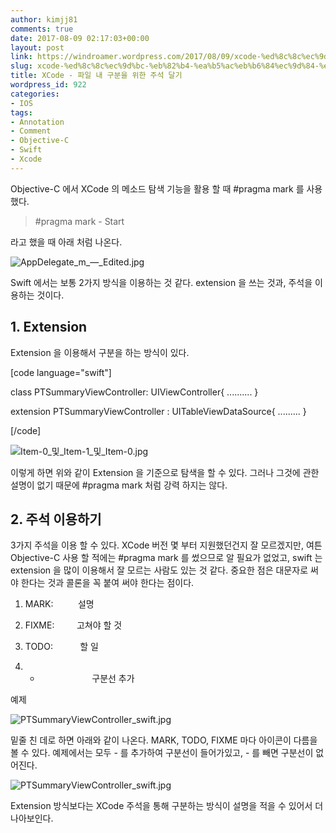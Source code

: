 ```yaml
---
author: kimjj81
comments: true
date: 2017-08-09 02:17:03+00:00
layout: post
link: https://windroamer.wordpress.com/2017/08/09/xcode-%ed%8c%8c%ec%9d%bc-%eb%82%b4-%ea%b5%ac%eb%b6%84%ec%9d%84-%ec%9c%84%ed%95%9c-%ec%a3%bc%ec%84%9d-%eb%8b%ac%ea%b8%b0/
slug: xcode-%ed%8c%8c%ec%9d%bc-%eb%82%b4-%ea%b5%ac%eb%b6%84%ec%9d%84-%ec%9c%84%ed%95%9c-%ec%a3%bc%ec%84%9d-%eb%8b%ac%ea%b8%b0
title: XCode - 파일 내 구분을 위한 주석 달기
wordpress_id: 922
categories:
- IOS
tags:
- Annotation
- Comment
- Objective-C
- Swift
- Xcode
---
```


Objective-C 에서 XCode 의 메소드 탐색 기능을 활용 할 때 #pragma mark 를 사용했다.


<blockquote>#pragma mark - Start</blockquote>


라고 했을 때 아래 처럼 나온다.

![AppDelegate_m_—_Edited.jpg](https://windroamer.files.wordpress.com/2017/08/appdelegate_m_e28094_edited.jpg)

Swift 에서는 보통 2가지 방식을 이용하는 것 같다. extension 을 쓰는 것과, 주석을 이용하는 것이다.


## 1. Extension


Extension 을 이용해서 구분을 하는 방식이 있다.

[code language="swift"]


class PTSummaryViewController: UIViewController{
..........
}





extension PTSummaryViewController : UITableViewDataSource{
.........
}


[/code]

![Item-0_및_Item-1_및_Item-0.jpg](https://windroamer.files.wordpress.com/2017/08/item-0_e18486e185b5e186be_item-1_e18486e185b5e186be_item-0.jpg)

이렇게 하면 위와 같이 Extension 을 기준으로 탐색을 할 수 있다. 그러나 그것에 관한 설명이 없기 때문에 #pragma mark 처럼 강력 하지는 않다.


## 2. 주석 이용하기


3가지 주석을 이용 할 수 있다. XCode 버전 몇 부터 지원했던건지 잘 모르겠지만, 여튼 Objective-C 사용 할 적에는 #pragma mark 를 썼으므로 알 필요가 없었고, swift 는 extension 을 많이 이용해서 잘 모르는 사람도 있는 것 같다. 중요한 점은 대문자로 써야 한다는 것과 콜론을 꼭 붙여 써야 한다는 점이다.



	
  1. MARK:          설명

	
  2. FIXME:         고쳐야 할 것

	
  3. TODO:           할 일

	
  4. -                      구분선 추가


예제

![PTSummaryViewController_swift.jpg](https://windroamer.files.wordpress.com/2017/08/ptsummaryviewcontroller_swift1.jpg)

밑줄 친 데로 하면 아래와 같이 나온다. MARK, TODO, FIXME 마다 아이콘이 다름을 볼 수 있다. 예제에서는 모두 - 를 추가하여 구분선이 들어가있고, - 를 빼면 구분선이 없어진다.

![PTSummaryViewController_swift.jpg](https://windroamer.files.wordpress.com/2017/08/ptsummaryviewcontroller_swift.jpg)

Extension 방식보다는 XCode 주석을 통해 구분하는 방식이 설명을 적을 수 있어서 더 나아보인다.
